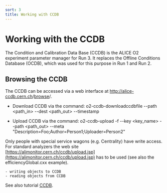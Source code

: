 ```yaml
---
sort: 3
title: Working with CCDB
---
```


# Working with the CCDB

The Condition and Calibration Data Base (CCDB) is the ALICE O2 experiment parameter manager for Run 3. It replaces the Offline Conditions Database (OCDB), which was used for this purpose in Run 1 and Run 2.

## Browsing the CCDB

The CCDB can be accessed via a web interface at <a href="http://alice-ccdb.cern.ch/" target="_blank">http://alice-ccdb.cern.ch</a>/<a href="http://alice-ccdb.cern.ch/browse" target="_blank">browse</a>/.

- Download CCDB via the command:
  o2-ccdb-downloadccdbfile --path <path_in> --dest <path_out> --timestamp <timestamp>

- Upload CCDB via the command:
  o2-ccdb-upload -f <file> --key <key_name> --path <path_out> --meta "Description=Foo;Author=Person1;Uploader=Person2"
  
Only people with special service wagons (e.g. Centrality) have write access. For standard analyzers the web site [https://alimonitor.cern.ch/ccdb/upload.jsp](https://alimonitor.cern.ch/ccdb/upload.jsp) has to be used (see also the efficiencyGlobal.cxx example).

```todo
- writing objects to CCDB
- reading objects from CCDB
```

See also tutorial [CCDB](../tutorials/workingWithCCDB.md).

